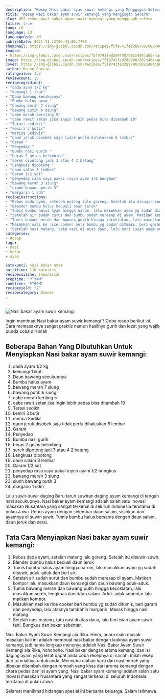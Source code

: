 ```yaml
---
description: "Resep Nasi bakar ayam suwir kemangi yang Menggugah Selera"
title: "Resep Nasi bakar ayam suwir kemangi yang Menggugah Selera"
slug: 852-resep-nasi-bakar-ayam-suwir-kemangi-yang-menggugah-selera
future: true
lang: id
language: id
languageCode: id
publishDate: 2021-11-22T09:41:02.770Z 
thumbnail: https://img-global.cpcdn.com/recipes/f5f9741fed289700/682x484cq65/nasi-bakar-ayam-suwir-kemangi-foto-resep-utama.png
images:
- https://img-global.cpcdn.com/recipes/f5f9741fed289700/682x484cq65/nasi-bakar-ayam-suwir-kemangi-foto-resep-utama.png
image: https://img-global.cpcdn.com/recipes/f5f9741fed289700/682x484cq65/nasi-bakar-ayam-suwir-kemangi-foto-resep-utama.png
cover: https://img-global.cpcdn.com/recipes/f5f9741fed289700/682x484cq65/nasi-bakar-ayam-suwir-kemangi-foto-resep-utama.png
author: Duane Garcia
ratingvalue: 3.3
reviewcount: 15
recipeingredient:
- "dada ayam 1/2 kg"
- "kemangi 1 ikat"
- "Daun bawang secukupnya"
- "Bumbu halus ayam "
- "bawang merah 7 siung"
- "bawang putih 6 siung"
- "cabe merah keriting 5"
- "cabe rawit setan jika ingin lebih pedas bisa ditambah 10"
- "Terasi sedikit"
- "kemiri 3 butir"
- "merica Sedikit"
- "daun jeruk disobek saja tidak perlu dihaluskan 6 lembar"
- "Garam "
- "Penyedap "
- "Bumbu nasi gurih "
- "beras 2 gelas belimbing"
- "sereh dipotong jadi 3 atau 4 2 batang"
- "Lengkuas dipotong "
- "daun salam 3 lembar"
- "Garam 1/2 sdt"
- "penyedap rasa saya pakai royco ayam 1/2 bungkus"
- "bawang merah 3 siung"
- "siunh bawang putih 3"
- "margarin 1 sdm"
recipeinstructions:
- "Rebus dada ayam, setelah mateng lalu goreng. Setelah itu disuwir-suwir."
- "Blender bumbu halus kecuali daun jeruk"
- "Tumis bumbu halus ayam hingga harum, lalu masukkan ayam yg sudah disuwir, aduk-aduk dan beri air."
- "Setelah air sudah surut dan bumbu sudah meresap di ayam. Matikan kompor lalu masukkan daun kemangi dan daun bawang aduk-aduk."
- "Tumis bawang merah dan bawang putih hingga kecoklatan, lalu masukkan sereh, lengkuas dan daun salam. Aduk-aduk sebentar lalu matikan kompor."
- "Masukkan nasi ke rice cooker beri bumbu yg sudah ditumis, beri garam dan penyedap, lalu atasnya tambahin margarin. Masak hingga nasi matang"
- "Setelah nasi matang, tata nasi di atas daun, lalu beri isian ayam suwir tadi. Bungkus dan bakar sebentar."
categories:
- Resep
tags:
- nasi
- bakar
- ayam

katakunci: nasi bakar ayam 
nutrition: 110 calories
recipecuisine: Indonesian
preptime: "PT34M"
cooktime: "PT60M"
recipeyield: "2"
recipecategory: Dinner
. 
---
```



![Nasi bakar ayam suwir kemangi](https://img-global.cpcdn.com/recipes/f5f9741fed289700/682x484cq65/nasi-bakar-ayam-suwir-kemangi-foto-resep-utama.png)

Ingin membuat Nasi bakar ayam suwir kemangi ? Coba resep berikut ini. Cara memasaknya sangat praktis namun hasilnya gurih dan lezat yang wajib bunda coba dirumah

<!--inarticleads1-->

## Beberapa Bahan Yang Dibutuhkan Untuk Menyiapkan Nasi bakar ayam suwir kemangi:

1. dada ayam 1/2 kg
1. kemangi 1 ikat
1. Daun bawang secukupnya
1. Bumbu halus ayam 
1. bawang merah 7 siung
1. bawang putih 6 siung
1. cabe merah keriting 5
1. cabe rawit setan jika ingin lebih pedas bisa ditambah 10
1. Terasi sedikit
1. kemiri 3 butir
1. merica Sedikit
1. daun jeruk disobek saja tidak perlu dihaluskan 6 lembar
1. Garam 
1. Penyedap 
1. Bumbu nasi gurih 
1. beras 2 gelas belimbing
1. sereh dipotong jadi 3 atau 4 2 batang
1. Lengkuas dipotong 
1. daun salam 3 lembar
1. Garam 1/2 sdt
1. penyedap rasa saya pakai royco ayam 1/2 bungkus
1. bawang merah 3 siung
1. siunh bawang putih 3
1. margarin 1 sdm

Lalu suwir-suwir daging Baru taruh suwiran daging ayam kemangi di tengah nasi secukupnya. Nasi bakar ayam kemangi adalah salah satu inovasi masakan Nusantara yang sangat terkenal di seluruh Indonesia terutama di pulau Jawa. Rebus ayam dengan selembar daun salam, sisihkan dan ayamnya di suwir-suwir. Tumis bumbu halus bersama dengan daun salam, daun jeruk dan serai. 

<!--inarticleads2-->

## Tata Cara Menyiapkan Nasi bakar ayam suwir kemangi:

1. Rebus dada ayam, setelah mateng lalu goreng. Setelah itu disuwir-suwir.
1. Blender bumbu halus kecuali daun jeruk
1. Tumis bumbu halus ayam hingga harum, lalu masukkan ayam yg sudah disuwir, aduk-aduk dan beri air.
1. Setelah air sudah surut dan bumbu sudah meresap di ayam. Matikan kompor lalu masukkan daun kemangi dan daun bawang aduk-aduk.
1. Tumis bawang merah dan bawang putih hingga kecoklatan, lalu masukkan sereh, lengkuas dan daun salam. Aduk-aduk sebentar lalu matikan kompor.
1. Masukkan nasi ke rice cooker beri bumbu yg sudah ditumis, beri garam dan penyedap, lalu atasnya tambahin margarin. Masak hingga nasi matang
1. Setelah nasi matang, tata nasi di atas daun, lalu beri isian ayam suwir tadi. Bungkus dan bakar sebentar.


Nasi Bakar Ayam Suwir Kemangi ala Rika. Hmm, acara main masak-masakan kali ini adalah membuat nasi bakar dengan lauknya ayam suwir kemangi, jadi nama lengkap menunya adalah Nasi Bakar Ayam Suwir Kemangi ala Rika, hohohoho. Nasi bakar dengan aroma kemangi dan isi daging ayam yang lezat dapat anda coba resepnya di rumah, Inilah resep dan tutorialnya untuk anda. Mencoba olahan baru dari nasi merah yang dibakar ditambah dengan rempah yang khas dari aroma kemangi dengan citara pedas dan isi ayam yang. Nasi bakar ayam kemangi adalah salah satu inovasi masakan Nusantara yang sangat terkenal di seluruh Indonesia terutama di pulau Jawa. 

Selamat menikmati hidangan spesial ini bersama keluarga. Salam Istimewa.
